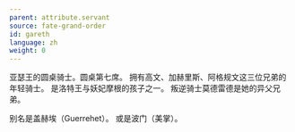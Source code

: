 ```yaml
---
parent: attribute.servant
source: fate-grand-order
id: gareth
language: zh
weight: 0
---
```


亚瑟王的圆桌骑士。圆桌第七席。
拥有高文、加赫里斯、阿格规文这三位兄弟的年轻骑士。
是洛特王与妖妃摩根的孩子之一。
叛逆骑士莫德雷德是她的异父兄弟。

别名是盖赫埃（Guerrehet）。
或是波门（美掌）。
